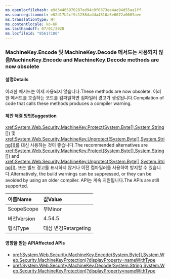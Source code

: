 ```yaml
---
ms.openlocfilehash: e9d34465970287ed94c0f0373ee4ae94d55aa1ff
ms.sourcegitcommit: e02d17b2cf9c1258dadda4810a5e6072a0089aee
ms.translationtype: HT
ms.contentlocale: ko-KR
ms.lasthandoff: 07/01/2020
ms.locfileid: "85617180"
---
```

### <a name="machinekeyencode-and-machinekeydecode-methods-are-now-obsolete"></a><span data-ttu-id="9b6aa-101">MachineKey.Encode 및 MachineKey.Decode 메서드는 사용되지 않음</span><span class="sxs-lookup"><span data-stu-id="9b6aa-101">MachineKey.Encode and MachineKey.Decode methods are now obsolete</span></span>

#### <a name="details"></a><span data-ttu-id="9b6aa-102">설명</span><span class="sxs-lookup"><span data-stu-id="9b6aa-102">Details</span></span>

<span data-ttu-id="9b6aa-103">이러한 메서드는 이제 사용되지 않습니다.</span><span class="sxs-lookup"><span data-stu-id="9b6aa-103">These methods are now obsolete.</span></span> <span data-ttu-id="9b6aa-104">이러한 메서드를 호출하는 코드를 컴파일하면 컴파일러 경고가 생성됩니다.</span><span class="sxs-lookup"><span data-stu-id="9b6aa-104">Compilation of code that calls these methods produces a compiler warning.</span></span>

#### <a name="suggestion"></a><span data-ttu-id="9b6aa-105">제안 해결 방법</span><span class="sxs-lookup"><span data-stu-id="9b6aa-105">Suggestion</span></span>

<span data-ttu-id="9b6aa-106"><xref:System.Web.Security.MachineKey.Protect(System.Byte[],System.String[])> 및 <xref:System.Web.Security.MachineKey.Unprotect(System.Byte[],System.String[])>를 대신 사용하는 것이 좋습니다.</span><span class="sxs-lookup"><span data-stu-id="9b6aa-106">The recommended alternatives are <xref:System.Web.Security.MachineKey.Protect(System.Byte[],System.String[])> and <xref:System.Web.Security.MachineKey.Unprotect(System.Byte[],System.String[])>.</span></span> <span data-ttu-id="9b6aa-107">또는 빌드 경고를 표시하지 않거나 이전 컴파일러를 사용하여 방지할 수 있습니다.</span><span class="sxs-lookup"><span data-stu-id="9b6aa-107">Alternatively, the build warnings can be suppressed, or they can be avoided by using an older compiler.</span></span> <span data-ttu-id="9b6aa-108">API는 계속 지원됩니다.</span><span class="sxs-lookup"><span data-stu-id="9b6aa-108">The APIs are still supported.</span></span>

| <span data-ttu-id="9b6aa-109">이름</span><span class="sxs-lookup"><span data-stu-id="9b6aa-109">Name</span></span>    | <span data-ttu-id="9b6aa-110">값</span><span class="sxs-lookup"><span data-stu-id="9b6aa-110">Value</span></span>       |
|:--------|:------------|
| <span data-ttu-id="9b6aa-111">Scope</span><span class="sxs-lookup"><span data-stu-id="9b6aa-111">Scope</span></span>   | <span data-ttu-id="9b6aa-112">부</span><span class="sxs-lookup"><span data-stu-id="9b6aa-112">Minor</span></span>       |
| <span data-ttu-id="9b6aa-113">버전</span><span class="sxs-lookup"><span data-stu-id="9b6aa-113">Version</span></span> | <span data-ttu-id="9b6aa-114">4.5</span><span class="sxs-lookup"><span data-stu-id="9b6aa-114">4.5</span></span>         |
| <span data-ttu-id="9b6aa-115">형식</span><span class="sxs-lookup"><span data-stu-id="9b6aa-115">Type</span></span>    | <span data-ttu-id="9b6aa-116">대상 변경</span><span class="sxs-lookup"><span data-stu-id="9b6aa-116">Retargeting</span></span> |

#### <a name="affected-apis"></a><span data-ttu-id="9b6aa-117">영향을 받는 API</span><span class="sxs-lookup"><span data-stu-id="9b6aa-117">Affected APIs</span></span>

- <xref:System.Web.Security.MachineKey.Encode(System.Byte[],System.Web.Security.MachineKeyProtection)?displayProperty=nameWithType>
- <xref:System.Web.Security.MachineKey.Decode(System.String,System.Web.Security.MachineKeyProtection)?displayProperty=nameWithType>
